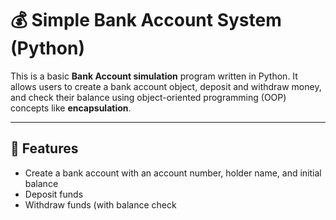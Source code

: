 # 💰 Simple Bank Account System (Python)

This is a basic **Bank Account simulation** program written in Python. It allows users to create a bank account object, deposit and withdraw money, and check their balance using object-oriented programming (OOP) concepts like **encapsulation**.

---

## 🚀 Features

- Create a bank account with an account number, holder name, and initial balance
- Deposit funds
- Withdraw funds (with balance check
